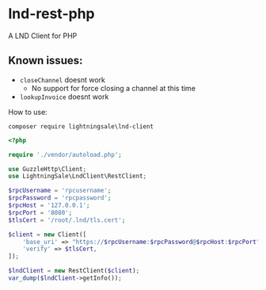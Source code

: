# lnd-rest-php
A LND Client for PHP

## Known issues:
- `closeChannel` doesnt work
  - No support for force closing a channel at this time
- `lookupInvoice` doesnt work 

How to use:

`composer require lightningsale\lnd-client`

```php
<?php

require './vendor/autoload.php';

use GuzzleHttp\Client;
use LightningSale\LndClient\RestClient;

$rpcUsername = 'rpcusername';
$rpcPassword = 'rpcpassword';
$rpcHost = '127.0.0.1';
$rpcPort = '8080';
$tlsCert = '/root/.lnd/tls.cert';

$client = new Client([
    'base_uri' => "https://$rpcUsername:$rpcPassword@$rpcHost:$rpcPort",
    'verify' => $tlsCert,
]);

$lndClient = new RestClient($client);
var_dump($lndClient->getInfo());
```

